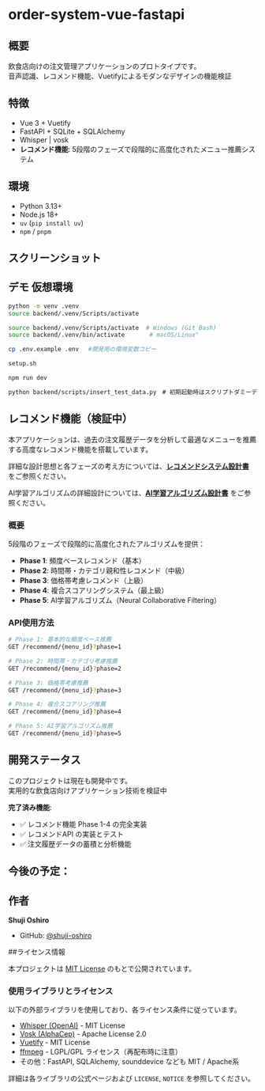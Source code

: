 # order-system-vue-fastapi

## 概要

飲食店向けの注文管理アプリケーションのプロトタイプです。  
音声認識、レコメンド機能、Vuetifyによるモダンなデザインの機能検証

## 特徴

- Vue 3 + Vuetify 
- FastAPI + SQLite + SQLAlchemy
- Whisper | vosk
- **レコメンド機能**: 5段階のフェーズで段階的に高度化されたメニュー推薦システム

## 環境
- Python 3.13+
- Node.js 18+
- `uv` (`pip install uv`)
- `npm` / `pnpm`


## スクリーンショット


## デモ 仮想環境

```bash
python -m venv .venv
source backend/.venv/Scripts/activate

source backend/.venv/Scripts/activate  # Windows (Git Bash)
source backend/.venv/bin/activate       # macOS/Linux"

cp .env.example .env　 #開発用の環境変数コピー

setup.sh

npm run dev

python backend/scripts/insert_test_data.py　# 初期起動時はスクリプトダミーデータを追加

```

## レコメンド機能（検証中）

本アプリケーションは、過去の注文履歴データを分析して最適なメニューを推薦する高度なレコメンド機能を搭載しています。

詳細な設計思想と各フェーズの考え方については、**[レコメンドシステム設計書](./RECOMMEND_SYSTEM.md)** をご参照ください。

AI学習アルゴリズムの詳細設計については、**[AI学習アルゴリズム設計書](./AI_RECOMMEND_DESIGN.md)** をご参照ください。

### 概要

5段階のフェーズで段階的に高度化されたアルゴリズムを提供：

- **Phase 1**: 頻度ベースレコメンド（基本）
- **Phase 2**: 時間帯・カテゴリ親和性レコメンド（中級）
- **Phase 3**: 価格帯考慮レコメンド（上級）
- **Phase 4**: 複合スコアリングシステム（最上級）
- **Phase 5**: AI学習アルゴリズム（Neural Collaborative Filtering）

### API使用方法

```bash
# Phase 1: 基本的な頻度ベース推薦
GET /recommend/{menu_id}?phase=1

# Phase 2: 時間帯・カテゴリ考慮推薦  
GET /recommend/{menu_id}?phase=2

# Phase 3: 価格帯考慮推薦
GET /recommend/{menu_id}?phase=3

# Phase 4: 複合スコアリング推薦
GET /recommend/{menu_id}?phase=4

# Phase 5: AI学習アルゴリズム推薦
GET /recommend/{menu_id}?phase=5

```

## 開発ステータス

このプロジェクトは現在も開発中です。  
実用的な飲食店向けアプリケーション技術を検証中

**完了済み機能**:
- ✅ レコメンド機能 Phase 1-4 の完全実装
- ✅ レコメンドAPI の実装とテスト
- ✅ 注文履歴データの蓄積と分析機能

今後の予定：
- 

## 作者

**Shuji Oshiro**  
- GitHub: [@shuji-oshiro](https://github.com/shuji-oshiro)  

##ライセンス情報

本プロジェクトは [MIT License](./LICENSE) のもとで公開されています。

### 使用ライブラリとライセンス

以下の外部ライブラリを使用しており、各ライセンス条件に従っています。

- [Whisper (OpenAI)](https://github.com/openai/whisper) - MIT License
- [Vosk (AlphaCep)](https://github.com/alphacep/vosk-api) - Apache License 2.0
- [Vuetify](https://github.com/vuetifyjs/vuetify) - MIT License
- [ffmpeg](https://ffmpeg.org/) - LGPL/GPL ライセンス（再配布時に注意）
- その他：FastAPI, SQLAlchemy, sounddevice なども MIT / Apache系

詳細は各ライブラリの公式ページおよび `LICENSE`, `NOTICE` を参照してください。
